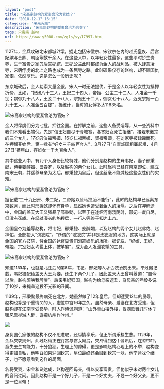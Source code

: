 ```yaml
---
layout: "post"
title: "宋高宗赵构的爱妻曾沦为官妓？"
date: "2018-12-17 16:15"
categories: "宋元历史"
description: "宋高宗赵构的爱妻曾沦为官妓？"
tags: 宋高宗 赵构
url: https://www.y5000.com/zgls/sy/17997.html
---
```






1127年，金兵攻破北宋都城汴梁，掳走包括宋徽宗、宋钦宗在内的赵氏皇族、后宫妃嫔与贵卿、朝臣等数千余人。在这些人中，以年轻女性最多，这些平时娇生贵养，生于富贵之家的后宫妃嫔，王妃公主此时都成为金人的战利品，被人肆意凌辱，宋朝俘虏的北上之路也成为一条屈辱之路。此时硕果仅存的赵构，却不顾国仇家恨，依然享乐。这是怎么一段历史呢？

东京城破后，金人勒索大量金银，宋人一时无法提供，于是金人以年轻女性为抵押折价，比如，“妃嫔八十三人，王妃二十四人，帝姬、公主二十二人，人准金一千锭；嫔御九十八人，王妾二十八人，宗姬五十二人，御女七十八人，近支宗姬一百九十五人，人准金五百锭”，据统计，当时的女俘多达11635名。

![宋高宗赵构的爱妻曾沦为官妓？](/uploads/allimg/170328/6-1F32Q02Q5113.JPG)

金人将俘虏们分为七批，押往金国。在押解之前，这些人备受凌辱，从一些资料中我们不难看出端倪。先是“信王妇自尽于青城寨，各寨妇女死亡相继”，接着宋徽宗的三个女儿，17岁的仪福帝姬，16岁仁福帝姬、贤福帝姬，在刘家寺被蹂躏而死。在押解开始后，第一批有“妇女三千四百余人”，3月27日“自青城国相寨起程，4月27日“抵燕山，存妇女一千九百余人”。

其中这些人中，有几个人身份比较特殊，他们分别是赵构的生母韦妃，妻子邢秉懿，侍妾姜醉媚、田春罗，以及赵构的两个女儿。此时赵构已经在南京即位，建立南宋王朝，并遥尊母亲为太后，邢秉懿为皇后，但这丝毫不能减轻这些女性们的灾难。

![宋高宗赵构的爱妻曾沦为官妓？](/uploads/allimg/170328/6-1F32Q02U1925.JPG)

据记载“二十九日邢、朱二妃，二帝姬以堕马损胎不能行”，此时的赵构早已远离东京数月，而此时邢秉懿却怀有身孕，显然她也遭受到金人的凌辱。之后在押解途中，金国的盖天大王又强暴了邢秉懿，以至于在途经河南汤阴时，邢妃一度自尽，但没有死成。在经过漫长的旅程后，一行人等终于抵达上京。

金国皇帝为羞辱赵构，将韦妃、邢秉懿、姜醉媚，以及赵构的两个女儿赵佛佑、赵神佑，全部投入“浣衣院”。“所谓的“浣衣院”并非是洗衣服的地方，这实际上就是金国的官方妓院，供金国的达官显贵们消遣娱乐的场所。据记载，“妃嫔、王妃、帝姬、宗室妇女均露上体，披羊裘”，成为金人发泄欲望的工具。

![宋高宗赵构的爱妻曾沦为官妓？](/uploads/allimg/170328/6-1F32Q0292I29.JPG)

知道1135年，也就是北迁后的第8年，韦妃、邢妃等人才会浣衣院出来。不过据记载，韦妃被配给盖天大王为妾，还生下两个儿子，因此盖天大王曾叫嚣道：“自今以后，赵构须唤我阿爹”。后来韦妃归国，赵构为给母亲遮丑，将母亲的年龄多说了10岁，来掩盖这段不光彩的丑闻。

1139年，邢秉懿最终病死在北方，她虽然做了12年皇后，但却遭受12年的屈辱。赵构也算是个重情义的人，虚位中宫16年之久。虽然母亲、爱妻在北方受难，但赵构却在江南享受繁华，时人作诗讽刺道：“山外青山楼外楼，西湖歌舞几时休？暖风熏得游人醉，直把杭州作汴州。”

![](https://img.y5000.com/uploads/allimg/170328/103531C24-0.jpg)

身负国仇家恨的赵构不仅不思进取，还纵情享乐，但正所谓乐极生悲。1129年，金兵突袭扬州，此时赵构正在行宫与宫女厮混，突然得到这个音讯后，连惊带吓，竟失去生育能力，十分狼狈。生理上的障碍，更是影响赵构心理上的不举，赵构变得更加自私，他明白如果迎回钦宗，皇位最终还会回到钦宗一脉，他宁肯找个继子，也不愿意看到这样的局面。

名将受戮，宋金和议达成，赵构迎回母亲，得以安享富贵，但他似乎未对两个女儿的音讯过问。因此赵构不是一个好儿子，不是一个好丈夫，不是一个好父亲，更不是一位皇帝！
